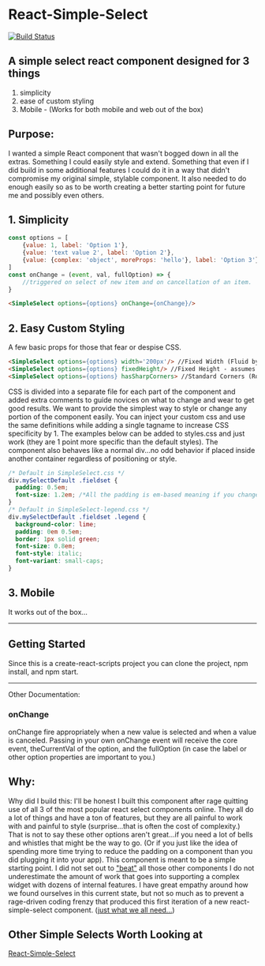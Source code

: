 # React-Simple-Select
[![Build Status](https://travis-ci.com/shaefer/react-simple-select.svg?branch=master)](https://travis-ci.com/shaefer/react-simple-select)
## A simple select react component designed for 3 things
1. simplicity 
2. ease of custom styling 
3. Mobile - (Works for both mobile and web out of the box)

## Purpose:
I wanted a simple React component that wasn't bogged down in all the extras. Something I could easily style and extend. Something that even if I did build in some additional features I could do it in a way that didn't compromise my original simple, stylable component. It also needed to do enough easily so as to be worth creating a better starting point for future me and possibly even others.

## 1. Simplicity
```javascript
const options = [
    {value: 1, label: 'Option 1'},
    {value: 'text value 2', label: 'Option 2'},
    {value: {complex: 'object', moreProps: 'hello'}, label: 'Option 3'}
]
const onChange = (event, val, fullOption) => {
    //triggered on select of new item and on cancellation of an item.
}
```
```html
<SimpleSelect options={options} onChange={onChange}/>
```

## 2. Easy Custom Styling

A few basic props for those that fear or despise CSS.
```html
<SimpleSelect options={options} width='200px'/> //Fixed Width (Fluid by default)
<SimpleSelect options={options} fixedHeight/> //Fixed Height - assumes single line of text with ellipsis (Fluid by default)
<SimpleSelect options={options} hasSharpCorners> //Standard Corners (Rounded by default)
```

CSS is divided into a separate file for each part of the component and added extra comments to guide novices on what to change and wear to get good results. We want to provide the simplest way to style or change any portion of the component easily.
You can inject your custom css and use the same definitions while adding a single tagname to increase CSS specificity by 1. The examples below can be added to styles.css and just work (they are 1 point more specific than the default styles). The component also behaves like a normal div...no odd behavior if placed inside another container regardless of positioning or style. 
```css
/* Default in SimpleSelect.css */
div.mySelectDefault .fieldset {
  padding: 0.5em;
  font-size: 1.2em; /*All the padding is em-based meaning if you change the font-size first you may find you are happy with the relative padding.*/
}
/* Default in SimpleSelect-legend.css */
div.mySelectDefault .fieldset .legend {
  background-color: lime;
  padding: 0em 0.5em;
  border: 1px solid green;
  font-size: 0.8em;
  font-style: italic;
  font-variant: small-caps;
}
```

## 3. Mobile
It works out of the box...

---

## Getting Started

Since this is a create-react-scripts project you can clone the project, npm install, and npm start.

---

Other Documentation:
### onChange
onChange fire appropriately when a new value is selected and when a value is canceled. Passing in your own onChange event will receive the core event, theCurrentVal of the option, and the fullOption (in case the label or other option properties are important to you.)

## Why:
Why did I build this: I'll be honest I built this component after rage quitting use of all 3 of the most popular react select components online. They all do a lot of things and have a ton of features, but they are all painful to work with and painful to style (surprise...that is often the cost of complexity.) That is not to say these other options aren't great...if you need a lot of bells and whistles that might be the way to go. (Or if you just like the idea of spending more time trying to reduce the padding on a component than you did plugging it into your app). This component is meant to be a simple starting point. I did not set out to ["beat"](https://xkcd.com/844/) all those other components I do not underestimate the amount of work that goes into supporting a complex widget with dozens of internal features. I have great empathy around how we found ourselves in this current state, but not so much as to prevent a rage-driven coding frenzy that produced this first iteration of a new react-simple-select component. ([just what we all need...](https://xkcd.com/927/))

## Other Simple Selects Worth Looking at
[React-Simple-Select](https://github.com/gargrave/react-simple-select#readme)


